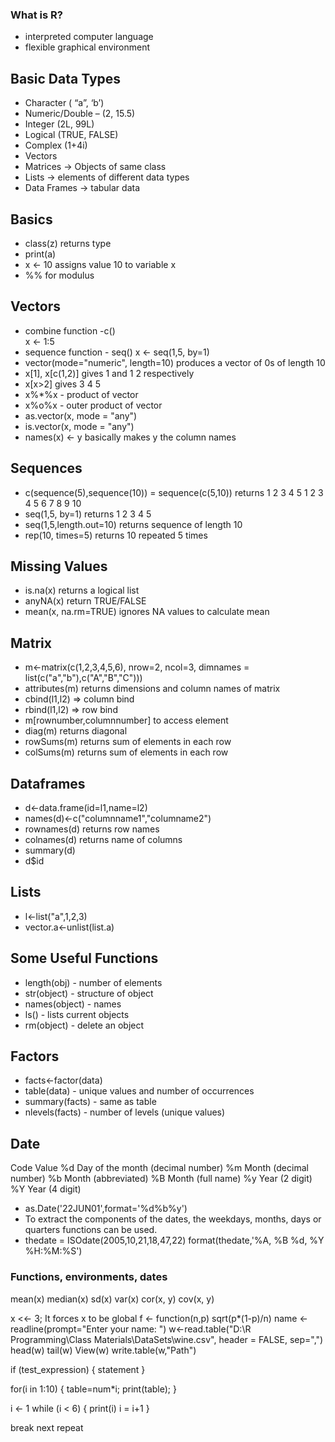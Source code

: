 ### What is R?
- interpreted computer language  
- flexible graphical environment  
  
## Basic Data Types  
- Character ( “a”, ‘b’)
- Numeric/Double – (2, 15.5)
- Integer (2L, 99L)
- Logical (TRUE, FALSE)
- Complex (1+4i)
- Vectors  
- Matrices    -> Objects of same class  
- Lists       -> elements of different data types
- Data Frames -> tabular data

## Basics  
- class(z) returns type  
- print(a)   
- x <- 10 assigns value 10 to variable x
- %% for modulus

## Vectors  
- combine function -c()  
        x <- 1:5 
- sequence function - seq()
        x <- seq(1,5, by=1) 
- vector(mode="numeric", length=10) produces a vector of 0s of length 10 
- x[1], x[c(1,2)] gives 1 and 1 2 respectively  
- x[x>2] gives 3 4 5  
- x%*%x - product of vector  
- x%o%x - outer product of vector  
- as.vector(x, mode = "any") 
- is.vector(x, mode = "any")
- names(x) <- y basically makes y the column names


## Sequences  
- c(sequence(5),sequence(10)) = sequence(c(5,10)) returns 1 2 3 4 5 1 2 3 4 5 6 7 8 9 10  
- seq(1,5, by=1) returns 1 2 3 4 5
- seq(1,5,length.out=10) returns sequence of length 10  
- rep(10, times=5) returns 10 repeated 5 times  


## Missing Values  
- is.na(x) returns a logical list 
- anyNA(x) return TRUE/FALSE 
- mean(x, na.rm=TRUE) ignores NA values to calculate mean  

## Matrix  
- m<-matrix(c(1,2,3,4,5,6), nrow=2, ncol=3, dimnames = list(c("a","b"),c("A","B","C")))
- attributes(m) returns dimensions and column names of matrix
- cbind(l1,l2)  => column  bind
- rbind(l1,l2)  => row bind
- m[rownumber,columnnumber] to access element
- diag(m) returns diagonal
- rowSums(m) returns sum of elements in each row
- colSums(m) returns sum of elements in each row

## Dataframes
- d<-data.frame(id=l1,name=l2)
- names(d)<-c("columnname1","columname2")
- rownames(d) returns row names
- colnames(d) returns name of columns
- summary(d)
- d$id

## Lists
- l<-list("a",1,2,3)
- vector.a<-unlist(list.a)

## Some Useful Functions  
- length(obj) - number of elements
- str(object) - structure of object
- names(object) - names
- ls() - lists current objects
- rm(object) - delete an object

## Factors
- facts<-factor(data) 
- table(data) - unique values and number of occurrences
- summary(facts) - same as table
- nlevels(facts) - number of levels (unique values)

## Date

Code	Value
%d	Day of the month (decimal number)
%m	Month (decimal number)
%b	Month (abbreviated)
%B	Month (full name)
%y	Year (2 digit)
%Y	Year (4 digit)

- as.Date('22JUN01',format='%d%b%y')  
- To extract the components of the dates, the weekdays, months, days or quarters functions can be used.
- thedate = ISOdate(2005,10,21,18,47,22)
        format(thedate,'%A, %B %d, %Y %H:%M:%S')

### Functions, environments, dates
mean(x)
median(x)
sd(x)
var(x)
cor(x, y)
cov(x, y)


x <<- 3; It forces x to be global
f <- function(n,p) sqrt(p*(1-p)/n)
name <- readline(prompt="Enter your name: ")
w<-read.table("D:\\R Programming\\Class Materials\\DataSets\\wine.csv", header = FALSE, sep=",")
head(w)
tail(w)
View(w)
write.table(w,"Path")

if (test_expression) {
statement
}

for(i in 1:10) {
table=num*i;
print(table);
}

i <- 1
while (i < 6) {
print(i)
i = i+1
}

break
next
repeat







